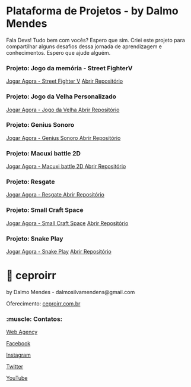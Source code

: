 # Plataforma de Projetos - by Dalmo Mendes
Fala Devs! Tudo bem com vocês? Espero que sim. Criei este projeto para compartilhar alguns desafios dessa jornada de aprendizagem e conhecimentos. Espero que ajude alguém. 

<h3>Projeto: Jogo da memória - Street FighterV</h3>
<a href="https://dalmomendes.github.io/games/game-memoria/index.html" target="_black">Jogar Agora - Street Fighter V</a>
<a href="https://github.com/DalmoMendes/GameMemoria" >Abrir Repositório</a>

<h3>Projeto: Jogo da Velha Personalizado</h3>
<a href="https://dalmomendes.github.io/games/game-velha/index.html" target="_black">Jogar Agora - Jogo da Velha </a>
<a href="https://github.com/DalmoMendes/game-velha" >Abrir Repositório </a>

<h3>Projeto: Genius Sonoro</h3>
<a href="https://dalmomendes.github.io/games/genius-sonoro/index.html" target="_black">Jogar Agora - Genius Sonoro </a>
<a href="https://github.com/DalmoMendes/GeniusPlaySonoro">Abrir Repositório</a>

<h3>Projeto: Macuxi battle 2D</h3>
<a href="https://dalmomendes.github.io/games/macuxi-battle2d/index.html" target="_black">Jogar Agora - Macuxi battle 2D </a>
<a href="https://github.com/DalmoMendes/macuxi-battle2d" >Abrir Repositório </a>

<h3>Projeto: Resgate</h3>
<a href="https://dalmomendes.github.io/games/resgate/index.html" target="_black">Jogar Agora - Resgate </a>
<a href="https://github.com/DalmoMendes/GamePlayResgate" >Abrir Repositório </a>

<h3>Projeto: Small Craft Space</h3>
<a href="https://dalmomendes.github.io/games/small-craft-space/index.html" target="_black">Jogar Agora - Small Craft Space</a>
<a href="https://github.com/DalmoMendes/small-craft-space" >Abrir Repositório</a>

<h3>Projeto: Snake Play</h3>
<a href="https://dalmomendes.github.io/games/snakepay/index.html" target="_black">Jogar Agora - Snake Play</a>
<a href="https://github.com/DalmoMendes/SnakePlay">Abrir Repositório</a>

# :rocket: ceproirr 
<p>by Dalmo Mendes - dalmosilvamendens@gmail.com</p>
<p>Oferecimento: <a href="https://ceproirr.com.br" target="_blank">ceproirr.com.br</a></p>
<h3>:muscle: Contatos:</h3>

<p>   <a href="https://www.ceproirr.com.br/webagency/" target="_blank">Web Agency</a></p>
<p>   <a href="https://facebook.com/ceproir/" target="_blank">Facebook</a></p>
<p>   <a href="https://instagram.com/ceproirr/" target="_blank">Instagram</a></p>
<p>   <a href="https://twitter.com/ceproirr/" target="_blank">Twitter</a></p>
<p>   <a href="https://www.youtube.com/channel/UC9egIn_Xkg2KFD_55mi_r8w" target="_blank">YouTube</a></p>